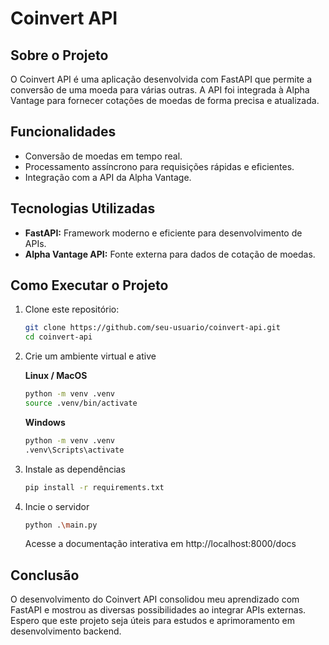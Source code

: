 # Coinvert API

## Sobre o Projeto

O Coinvert API é uma aplicação desenvolvida com FastAPI que permite a conversão de uma moeda para várias outras. A API foi integrada à Alpha Vantage para fornecer cotações de moedas de forma precisa e atualizada.

## Funcionalidades

- Conversão de moedas em tempo real.
- Processamento assíncrono para requisições rápidas e eficientes.
- Integração com a API da Alpha Vantage.

## Tecnologias Utilizadas

- **FastAPI:** Framework moderno e eficiente para desenvolvimento de APIs.
- **Alpha Vantage API:** Fonte externa para dados de cotação de moedas.

## Como Executar o Projeto

1. Clone este repositório:

   ```bash
   git clone https://github.com/seu-usuario/coinvert-api.git
   cd coinvert-api
   ```

2. Crie um ambiente virtual e ative

    **Linux / MacOS**
    ```bash
    python -m venv .venv
    source .venv/bin/activate
    ```

    **Windows**
    ```bash
    python -m venv .venv
    .venv\Scripts\activate
    ```

3. Instale as dependências
    ```bash
    pip install -r requirements.txt
    ```

4. Incie o servidor
    ```bash
    python .\main.py
    ```

    Acesse a documentação interativa em http://localhost:8000/docs

## Conclusão

O desenvolvimento do Coinvert API consolidou meu aprendizado com FastAPI e mostrou as diversas possibilidades ao integrar APIs externas. Espero que este projeto seja úteis para estudos e aprimoramento em desenvolvimento backend.